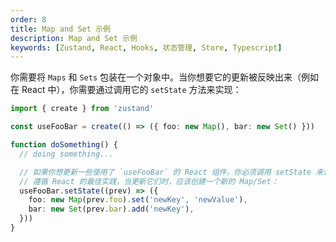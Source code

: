 ```yaml
---
order: 8
title: Map and Set 示例
description: Map and Set 示例
keywords: [Zustand, React, Hooks, 状态管理, Store, Typescript]
---
```


你需要将 `Maps` 和 `Sets` 包装在一个对象中。当你想要它的更新被反映出来（例如在 React 中），你需要通过调用它的 `setState` 方法来实现：

```ts
import { create } from 'zustand'

const useFooBar = create(() => ({ foo: new Map(), bar: new Set() }))

function doSomething() {
  // doing something...

  // 如果你想更新一些使用了 `useFooBar` 的 React 组件，你必须调用 setState 来让 React 知道更新发生了。
  // 遵循 React 的最佳实践，当更新它们时，应该创建一个新的 Map/Set：
  useFooBar.setState((prev) => ({
    foo: new Map(prev.foo).set('newKey', 'newValue'),
    bar: new Set(prev.bar).add('newKey'),
  }))
}
```
